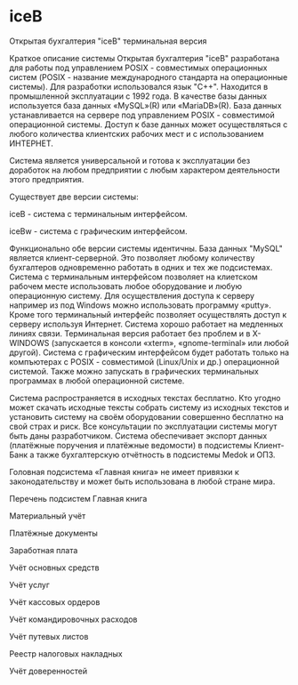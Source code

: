 # iceB
Открытая бухгалтерия "iceB" терминальная версия

Краткое описание системы
Открытая бухгалтерия "iceB" разработана для работы под управлением POSIX - совместимых операционных систем (POSIX - название международного стандарта на операционные системы). Для разработки использовался язык "С++". Находится в промышленной эксплуатации с 1992 года. В качестве базы данных используется база данных «MySQL»(R) или «MariaDB»(R). База данных устанавливается на сервере под управлением POSIX - совместимой операционной системы. Доступ к базе данных может осуществляться с любого количества клиентских рабочих мест и с использованием ИНТЕРНЕТ.

Система является универсальной и готова к эксплуатации без доработок на любом предприятии с любым характером деятельности этого предприятия.

Существует две версии системы:

iceB - система с терминальным интерфейсом.

iceBw - система с графическим интерфейсом.

Функционально обе версии системы идентичны. База данных "MySQL" является клиент-серверной. Это позволяет любому количеству бухгалтеров одновременно работать в одних и тех же подсистемах. Система с терминальным интерфейсом позволяет на клиетском рабочем месте использовать любое оборудование и любую операционную систему. Для осуществления доступа к серверу например из под Windows можно использовать программу «putty». Кроме того терминальный интерфейс позволяет осуществлять доступ к серверу используя Интернет. Система хорошо работает на медленных линиях связи. Терминальная версия работает без проблем и в X-WINDOWS (запускается в консоли «xterm», «gnome-terminal» или любой другой). Система с графическим интерфейсом будет работать только на компъютерах с POSIX - совместимой (Linux/Unix и др.) операционной системой. Также можно запускать в графических терминальных программах в любой операционной системе.

Система распространяется в исходных текстах бесплатно. Кто угодно может скачать исходные тексты собрать систему из исходных текстов и установить систему на своём оборудовании совершенно бесплатно на свой страх и риск. Все консультации по эксплуатации системы могут быть даны разработчиком. Система обеспечивает экспорт данных (платёжные поручения и платёжные ведомости) в подсистемы Клиент-Банк а также бухгалтерскую отчётность в подсистемы Medok и ОПЗ.

Головная подсистема «Главная книга» не имеет привязки к законодательству и может быть использована в любой стране мира.

Перечень подсистем
Главная книга

Материальный учёт

Платёжные документы

Заработная плата

Учёт основных средств

Учёт услуг

Учёт кассовых ордеров

Учёт командировочных расходов

Учёт путевых листов

Реестр налоговых накладных

Учёт доверенностей
